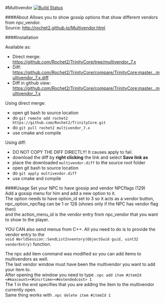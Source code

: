 #Multivendor [![Build Status](https://travis-ci.org/Rochet2/TrinityCore.svg?branch=multivendor_7.x)](https://travis-ci.org/Rochet2/TrinityCore)

####About
Allows you to show gossip options that show different vendors from npc_vendor.<br />
Source: http://rochet2.github.io/Multivendor.html

####Installation

Available as:
- Direct merge: https://github.com/Rochet2/TrinityCore/tree/multivendor_7.x
- Diff: https://github.com/Rochet2/TrinityCore/compare/TrinityCore:master...multivendor_7.x.diff
- Diff in github view: https://github.com/Rochet2/TrinityCore/compare/TrinityCore:master...multivendor_7.x

Using direct merge:
- open git bash to source location
- do `git remote add rochet2 https://github.com/Rochet2/TrinityCore.git`
- do `git pull rochet2 multivendor_7.x`
- use cmake and compile

Using diff:
- DO NOT COPY THE DIFF DIRECTLY! It causes apply to fail.
- download the diff by __right clicking__ the link and select __Save link as__
- place the downloaded `multivendor.diff` to the source root folder
- open git bash to source location
- do `git apply multivendor.diff`
- use cmake and compile

####Usage
Set your NPC to have gossip and vendor NPCflags (129)<br />
Add a gossip menu for him and add a new option to it.<br />
The option needs to have option_id set to 3 so it acts as a vendor button,<br />
npc_option_npcflag can be 1 or 128 (shows only if the NPC has vendor flag then)<br />
and the action_menu_id is the vendor entry from npc_vendor that you want to show to the player.<br />

YOU CAN also send menus from C++. All you need to do is to provide the vendor entry to the<br />
`void WorldSession::SendListInventory(ObjectGuid guid, uint32 vendorEntry)` function.

The npc add item command was modified so you can add items to multivendors as well.<br />
The last vendor window must have been the multivendor you want to add your item to.<br />
After opening the window you need to type `.npc add item #itemId <#maxcount><#incrtime><#extendedcost> 1`<br />
The 1 in the end specifies that you are adding the item to the multivendor currently open.<br />
Same thing works with `.npc delete item #itemId 1`
